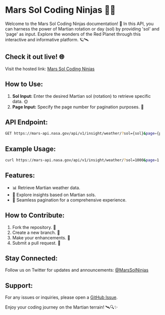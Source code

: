 # Mars Sol Coding Ninjas 🚀🔴

Welcome to the Mars Sol Coding Ninjas documentation! 🌌 In this API, you can harness the power of Martian rotation or day (sol) by providing 'sol' and 'page' as input. Explore the wonders of the Red Planet through this interactive and informative platform. 🪐🛰️

## Check it out live! 🌐

Visit the hosted link: [Mars Sol Coding Ninjas](https://rakeshmohantarai.github.io/Mars-Sol-Coding-Ninjas/)

## How to Use:

1. **Sol Input:** Enter the desired Martian sol (rotation) to retrieve specific data. 🌞
2. **Page Input:** Specify the page number for pagination purposes. 📄

## API Endpoint:

```bash
GET https://mars-api.nasa.gov/api/v1/insight/weather/?sol={sol}&page={page}
```

## Example Usage:

```bash
curl https://mars-api.nasa.gov/api/v1/insight/weather/?sol=1000&page=1
```

## Features:

- 📊 Retrieve Martian weather data.
- 🌅 Explore insights based on Martian sols.
- 📑 Seamless pagination for a comprehensive experience.

## How to Contribute:

1. Fork the repository. 🍴
2. Create a new branch. 🌿
3. Make your enhancements. 🚀
4. Submit a pull request. 🔗

## Stay Connected:

Follow us on Twitter for updates and announcements: [@MarsSolNinjas](https://twitter.com/MarsSolNinjas)

## Support:

For any issues or inquiries, please open a [GitHub Issue](https://github.com/yourusername/Mars-Sol-Coding-Ninjas/issues).

Enjoy your coding journey on the Martian terrain! 🛰️🔍✨
